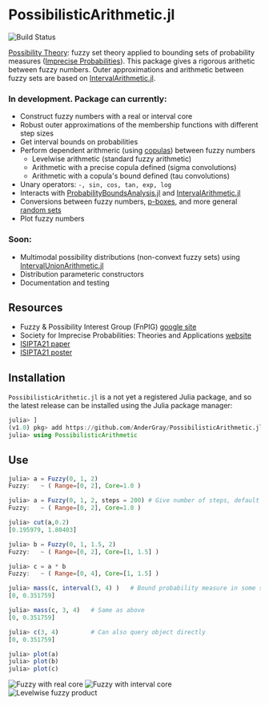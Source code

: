 # PossibilisticArithmetic.jl
![Build Status](https://github.com/Institute-for-Risk-and-Uncertainty/FuzzyArithmetic.jl/workflows/CI/badge.svg)

[Possibility Theory](https://en.wikipedia.org/wiki/Possibility_theory): fuzzy set theory applied to bounding sets of probability measures ([Imprecise Probabilities](https://en.wikipedia.org/wiki/Imprecise_probability)). This package gives a rigorous arithetic between fuzzy numbers. Outer approximations and arithmetic between fuzzy sets are based on [IntervalArithmetic.jl](https://github.com/JuliaIntervals/IntervalArithmetic.jl).

### In development. Package can currently:

* Construct fuzzy numbers with a real or interval core
* Robust outer approximations of the membership functions with different step sizes
* Get interval bounds on probabilities
* Perform dependent arithmeric (using [copulas](https://github.com/AnderGray/BivariateCopulas.jl)) between fuzzy numbers
    * Levelwise arithmetic (standard fuzzy arithmetic)
    * Arithmetic with a precise copula defined (sigma convolutions)
    * Arithmetic with a copula's bound defined (tau convolutions)
* Unary operators: `-, sin, cos, tan, exp, log`
* Interacts with [ProbabilityBoundsAnalysis.jl](https://github.com/AnderGray/ProbabilityBoundsAnalysis.jl) and [IntervalArithmetic.jl](https://github.com/JuliaIntervals/IntervalArithmetic.jl)
* Conversions between fuzzy numbers, [p-boxes](https://en.wikipedia.org/wiki/Probability_box), and more general [random sets](https://en.wikipedia.org/wiki/Dempster–Shafer_theory)
* Plot fuzzy numbers

### Soon:
* Multimodal possibility distributions (non-convext fuzzy sets) using [IntervalUnionArithmetic.jl](https://github.com/AnderGray/IntervalUnionArithmetic.jl)
* Distribution parameteric constructors
* Documentation and testing

Resources
---

* Fuzzy & Possibility Interest Group (FnPIG) [google site](https://sites.google.com/site/fuzzypossrisk/)
* Society for Imprecise Probabilities: Theories and Applications [website](https://www.sipta.org)
* [ISIPTA21 paper](https://leo.ugr.es/isipta21/pmlr/gray21.pdf)
* [ISIPTA21 poster](https://www.researchgate.net/publication/353220811_Poster_Dependent_Possibilistic_Arithmetic_using_Copulas)


Installation
---

`PossibilisticArithmtic.jl` is a not yet a registered Julia package, and so the latest release can be installed using the Julia package manager:

```julia
julia> ]
(v1.0) pkg> add https://github.com/AnderGray/PossibilisticArithmetic.jl
julia> using PossibilisticArithmetic
```

Use
---

```julia
julia> a = Fuzzy(0, 1, 2)
Fuzzy: 	 ~ ( Range=[0, 2], Core=1.0 )

julia> a = Fuzzy(0, 1, 2, steps = 200) # Give number of steps, default = 200
Fuzzy: 	 ~ ( Range=[0, 2], Core=1.0 )

julia> cut(a,0.2)
[0.195979, 1.80403]

julia> b = Fuzzy(0, 1, 1.5, 2)
Fuzzy: 	 ~ ( Range=[0, 2], Core=[1, 1.5] )

julia> c = a * b
Fuzzy: 	 ~ ( Range=[0, 4], Core=[1, 1.5] )

julia> mass(c, interval(3, 4) )   # Bound probability measure in some set
[0, 0.351759]

julia> mass(c, 3, 4)   # Same as above
[0, 0.351759]

julia> c(3, 4)         # Can also query object directly
[0, 0.351759]

julia> plot(a)
julia> plot(b)
julia> plot(c)
```
![Fuzzy with real core](https://i.imgur.com/7ZYbTyR.png)
![Fuzzy with interval core](https://i.imgur.com/h8h3u7c.png)
![Levelwise fuzzy product](https://i.imgur.com/pq4djBT.png)
